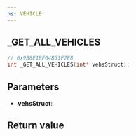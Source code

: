 ```yaml
---
ns: VEHICLE
---
```

## _GET_ALL_VEHICLES

```c
// 0x9B8E1BF04B51F2E8
int _GET_ALL_VEHICLES(int* vehsStruct);
```


## Parameters
* **vehsStruct**:

## Return value
